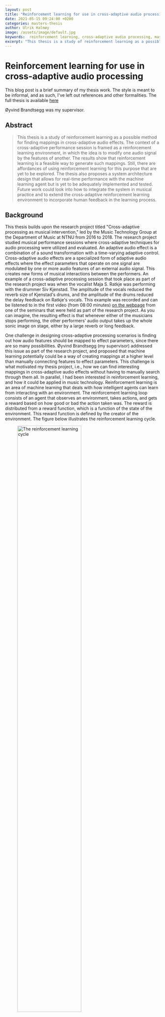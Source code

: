 ```yaml
---
layout: post
title: "Reinforcement learning for use in cross-adaptive audio processing"
date: 2021-05-15 09:24:00 +0200
categories: masters-thesis
author: Ulrik Halmøy
image: /assets/image/default.jpg
keywords:  reinforcement learning, cross-adaptive audio processing, master's thesis
excerpt: "This thesis is a study of reinforcement learning as a possible method for finding mappings in cross-adaptive audio effects"
---
```


<!-- START OF BLOG POST -->

# Reinforcement learning for use in cross-adaptive audio processing

This blog post is a brief summary of my thesis work. The style is meant to be informal, and as such, I've left out references and other formalities. The full thesis is available [here](https://drive.google.com/file/d/1c4gfdW2NFwCx2YCYgF1CsF352vw7C8g3/view?usp=sharing)

Øyvind Brandtsegg was my supervisor. 

## Abstract

> This thesis is a study of reinforcement learning as a possible method for finding mappings in cross-adaptive audio effects. The context of a cross-adaptive performance session is framed as a reinforcement learning environment, in which the idea is to modify one audio signal by the features of another. The results show that reinforcement learning is a feasible way to generate such mappings. Still, there are affordances of using reinforcement learning for this purpose that are yet to be explored. The thesis also proposes a system architecture design that allows for real-time performance with the machine learning agent but is yet to be adequately implemented and tested. Future work could look into how to integrate the system in musical practice and to extend the cross-adaptive reinforcement learning environment to incorporate human feedback in the learning process. 

## Background

This thesis builds upon the research project titled "Cross-adaptive processing as musical intervention," led by the Music Technology Group at the Department of Music at NTNU from 2016 to 2018. The research project studied musical performance sessions where cross-adaptive techniques for audio processing were utilized and evaluated. An adaptive audio effect is a combination of a sound transformation with a time-varying adaptive control. Cross-adaptive audio effects are a specialized form of adaptive audio effects where the effect parameters that operate on one signal are modulated by one or more audio features of an external audio signal. This creates new forms of musical interactions between the performers. An example of a cross-adaptive processing session that took place as part of the research project was when the vocalist Maja S. Ratkje was performing with the drummer Siv Kjenstad. The amplitude of the vocals reduced the reverb size of Kjenstad's drums, and the amplitude of the drums reduced the delay feedback on Ratkje's vocals. This example was recorded and can be listened to in the first video (from 08:00 minutes) [on the webpage](http://crossadaptive.hf.ntnu.no/index.php/2017/11/05/crossadaptive-seminar-trondheim-november-2017/index.html) from one of the seminars that were held as part of the research project. As you can imagine, the resulting effect is that whenever either of the musicians stops performing, the other performers' audio output takes up the whole sonic image on stage, either by a large reverb or long feedback.

One challenge in designing cross-adaptive processing scenarios is finding out how audio features should be mapped to effect parameters, since there are so many possibilities. Øyvind Brandtsegg (my supervisor) addressed this issue as part of the research project, and proposed that machine learning potentially could be a way of creating mappings at a higher level than manually connecting features to effect parameters. This challenge is what motivated my thesis project, i.e., how we can find interesting mappings in cross-adaptive audio effects without having to manually search through them all. In parallel, I had been interested in reinforcement learning, and how it could be applied in music technology. Reinforcement learning is an area of machine learning that deals with how intelligent agents can learn from interacting with an environment. The reinforcement learning loop consists of an agent that observes an environment, takes actions, and gets a reward based on how good or bad the action taken was. The reward is distributed from a reward function, which is a function of the state of the environment. This reward function is defined by the creator of the environment. The figure below illustrates the reinforcement learning cycle.
 


<figure>
  <img src="/assets/image/2021_05_19_ulrikah_thesis_rl_cycle.png" alt="The reinforcement learning cycle" width="70%">
  <figcaption>The reinforcement learning cycle</figcaption>
</figure>

After some early discussions with my supervisor about what the objective for my thesis should be, we ended up with trying to use reinforcement learning to find interesting mappings in cross-adaptive audio effects. In essence, this meant that I had to develop a software that let a reinforcement learning agent learn mappings from the features of one audio signal to the effect parameters of another audio signal. Because the goal of cross-adaptive processing is to use it in a live music context, a secondary goal was to make the system useable in real-time scenarios with audio streams.


## Methods and implementation

The central part of the work in this thesis was to develop the reinforcement learning environment that was needed to bridge reinforcement learning and cross-adaptive processing. The reinforcement learning part was implemented in Python, and the digital signal processing was done in Csound. Some of the Csound code was reused from previous projects in the cross-adaptive research project, such as Øyvind Brandtsegg's [featexmod](https://github.com/Oeyvind/featexmod). The figure below illustrates the system architecture for training and live performance with the model, where the main difference is how the machine learning module communicates with the Csound rendering processes. The source code is available in [a GitHub repository](https://github.com/ulrikah/rave) for anyone who wants to have a look. 


<figure>
  <img src="/assets/image/2021_05_19_ulrikah_thesis_sysarch.png" alt="System architecture showing the difference between live mode and training mode" width="70%">
  <figcaption>System architecture</figcaption>
</figure>


To be able to measure degrees of success in the project, a quantifiable objective was set: to process a source audio sample in such a way that it has the greatest possible similarity with the target audio sample. A sample of white noise was used as source, and the famous "Amen break" was used as target. The effect that was used to produce the results was a low-pass filter with additional distortion control. Even though that effect is quite versatile as a sound-shaping tool, it has obvious constraints as to how much it is capable of modifying a given sound, especially in terms of harmonic components.

The evaluation of the project consisted of evaluating results that the prototype produced according to several conditions, such as which features were used in the analysis during training, or the degree of randomness in the exploration of possible actions.

## Results

More background material would have to be provided to describe the various results produced in the thesis properly. The interested reader can look into the complete thesis linked to at the beginning of this post. However, some of the more notable results were how feature selection impacted the training of the machine learning model, and how the model generalized to new sounds.


### Source and target audio samples

The following samples were used as source and target.

**Source**: `noise.wav`

<div class="waveform" id="source"></div>

<br/>

**Target**: `amen_drum_break.wav`

<div class="waveform" id="target"></div>

<br/>

### Feature selection 


**Features: `[RMS]`**

One model was trained only on the RMS values of the source and target sounds. The result sounds like this:

<div class="waveform" id="features-rms"></div>

<br/>

**Features: `[RMS, pitch, spectral centroid, spectral spread, spectral flatness, spectral flux]`**

Another model was trained with additional features. The resulting model did a lot better at representing the frequency content in the target audio sample than the prior model did.

<div class="waveform" id="features-all"></div>

<br/>

### Generalizability to new sounds

An unheard sample was used as source (instead of white noise) to test how a model trained on shaping white noise into the Amen break generalizes to new sounds.

**The new source**

<div class="waveform" id="arp_sequence"></div>

**The result**

<div class="waveform" id="all_arps_source"></div>

### Real-time

As mentioned in the abstract, designing a system that would work in live settings was a secondary goal of this project. For "live mode", the two audio streams were rendered in separate processes, communicating with the machine learning module over OSC. The overall system was built in a way that enabled sending and receiving audio features and effect parameter mappings over OSC, but I didn't find enough time to implement a proper way of synchronizing the streams. Thus, there is work that remains in synchronizing the OSC streams to be able to utilize the software in live performances.

The current implementation of live mode suffers from packets arriving at different times at the machine learning module, thus creating a sort of "jitter" in the parameter updates. The resulting output can be heard in the following audio sample (NB! this sample is very distorted, so it is advisable to reduce the volume before pressing play):

<div class="waveform" id="online"></div>

<br/>

## Conclusion and future work

This thesis investigated how a simplified version of a cross-adaptive performance scenario can be modeled as a reinforcement learning environment to create mappings in cross-adaptive audio effects. The contributions of this thesis are the research and development of an open-source system capable of creating mappings in cross-adaptive audio effects with techniques from reinforcement learning. Even though the implemented system should be considered a prototype, this thesis demonstrates that reinforcement learning is a viable technique for creating mappings in cross-adaptive audio effects. The crude implementation of asynchronous real-time inference shows that it should be feasible to use the system in real-time over OSC.

There is a lot left to be done in figuring out how the cross-adaptive environment best is brought into a performance and production context. This work would require systematic user testing. To further explore the affordances of reinforcement learning, the cross-adaptive reinforcement learning environment could be extended to incorporate human feedback in the learning process. Future work should also look into the generalizability of the results by combining other effects and feature extractors.

<!-- END OF BLOG POST -->


<style>

.btn {
  color: #fff;
  background-color: #2c3e50;
  border-color: #2c3e50;

  border: 1px solid transparent;
  padding: .375rem .75rem;
  font-size: 1rem;
  border-radius: .25rem;
  transition: color .15s ease-in-out,background-color .15s ease-in-out,border-color .15s ease-in-out,box-shadow .15s ease-in-out;
}

/* Darker background on mouse-over */
.btn:hover {
  background-color: RoyalBlue;

}

button:not(:disabled) {
  cursor: pointer;
}

code {
  color: #e83e8c;
  /* word-wrap: break-word; */
}

.waveform {
  display: flex;
  flex-direction: column;
  width: 90%;
  margin: auto;
}

</style>

<!-- external lib used to display waveforms -->
<!-- <script src="https://unpkg.com/wavesurfer.js"></script> -->
<script src="https://unpkg.com/wavesurfer.js@5.0.1/dist/wavesurfer.js"></script>


<script>

const audioSamples = [
    // source and target
    {
        path: "https://ulrikah.no/thesis/audio/noise_5s.wav",
        anchor: "source",
        color: "#ffa600",
        alert: false,
    },
    {
        path: "https://ulrikah.no/thesis/audio/amen_5s.wav",
        anchor: "target",
        color: "#328d78",
        alert: false,
    },
    // feature selection
    {
        path: "https://ulrikah.no/thesis/audio/rms_1000iters.wav",
        anchor: "features-rms",
        color: "#D93821",
        alert: false,
    },
    {
        path: "https://ulrikah.no/thesis/audio/all_1000iters.wav",
        anchor: "features-all",
        color: "#1869ca",
        alert: false,
    },
    // // real-time
    // {
    //     path: "https://ulrikah.no/thesis/audio/all_1000iters.wav",
    //     anchor: "offline",
    //     color: "blue",
    //     alert: false,
    // },
    {
        path: "https://ulrikah.no/thesis/audio/live_inference.wav",
        anchor: "online",
        color: "red",
        alert: true,
    },
    // generalizability
    {
        path: "https://ulrikah.no/thesis/audio/arp_sequence.wav",
        anchor: "arp_sequence",
        color: "#D57EBE",
        alert: false,
    },
    // {
    //     path: "https://ulrikah.no/thesis/audio/drum_beat_80s.wav",
    //     anchor: "drum_beat_80s",
    //     color: "#85584E",
    //     alert: false,
    // },
    // {
    //     path: "https://ulrikah.no/thesis/audio/all_1000iters_80s_target.wav",
    //     anchor: "all_80s_target",
    //     color: "#7F7F7F",
    //     alert: false,
    // },
    {
        path: "https://ulrikah.no/thesis/audio/all_1000iters_arps_source.wav",
        anchor: "all_arps_source",
        color: "#BDBC45",
        alert: false,
    },
    // {
    //     path: "https://ulrikah.no/thesis/audio/arps_80s.wav",
    //     anchor: "arp_80s",
    //     color: "#56BBCC",
    //     alert: false,
    // },
];

const addPlayText = (sample) => "Play" + (sample.alert ? "  ⚠️" : "");

audioSamples.forEach((sample) => {
    const id = sample.anchor;
    const waveformDiv = document.querySelector("#" + id);

    const playButton = document.createElement("button");
    playButton.id = "button-" + id;
    playButton.style.margin = "auto";
    playButton.classList = "btn btn-primary";
    playButton.innerText = "Play";

    const wavesurfer = WaveSurfer.create({
        container: "#" + id,
        mediaControls: true,
        height: 64,
        waveColor: sample.color,
    });
    wavesurfer.load(sample.path);
    wavesurfer.once("ready", () => {
        waveformDiv.appendChild(playButton);
        playButton.onclick = () => {
            wavesurfer.playPause();
            if (playButton.innerText.startsWith("Pause")) {
                playButton.innerText = "Play";
            } else if (playButton.innerText.startsWith("Play")) {
                playButton.innerText = "Pause";
            }
        };
    });
    wavesurfer.once("finish", () => {
        playButton.innerText = "Play";
    });
});

</script>